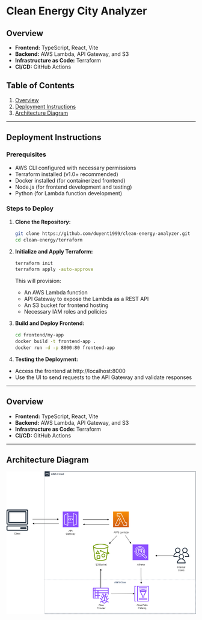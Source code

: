 # Clean Energy City Analyzer

## Overview

- **Frontend:** TypeScript, React, Vite
- **Backend:** AWS Lambda, API Gateway, and S3
- **Infrastructure as Code:** Terraform
- **CI/CD:** GitHub Actions

## Table of Contents
1. [Overview](#overview)
2. [Deployment Instructions](#deployment-instructions)
3. [Architecture Diagram](#architecture-diagram)

---

## Deployment Instructions

### Prerequisites
- AWS CLI configured with necessary permissions
- Terraform installed (v1.0+ recommended)
- Docker installed (for containerized frontend)
- Node.js (for frontend development and testing)
- Python (for Lambda function development)

### Steps to Deploy
1. **Clone the Repository:**
   ```sh
   git clone https://github.com/duyent1999/clean-energy-analyzer.git
   cd clean-energy/terraform
   ```
2. **Initialize and Apply Terraform:**
   ```sh
   terraform init
   terraform apply -auto-approve
   ```
   This will provision:
   - An AWS Lambda function
   - API Gateway to expose the Lambda as a REST API
   - An S3 bucket for frontend hosting
   - Necessary IAM roles and policies

3. **Build and Deploy Frontend:**
   ```sh
   cd frontend/my-app
   docker build -t frontend-app .
   docker run -d -p 8000:80 frontend-app
   ```

4. **Testing the Deployment:**

- Access the frontend at http://localhost:8000
- Use the UI to send requests to the API Gateway and validate responses

---

## Overview

- **Frontend:** TypeScript, React, Vite
- **Backend:** AWS Lambda, API Gateway, and S3
- **Infrastructure as Code:** Terraform
- **CI/CD:** GitHub Actions

---
## Architecture Diagram

![Architecture Diagram](clean_energy.drawio.png)